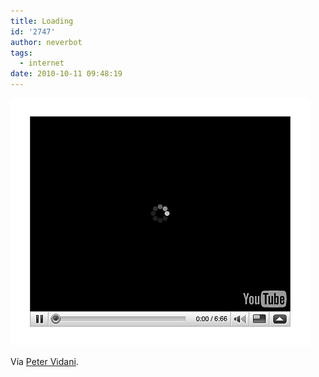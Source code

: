 ```yaml
---
title: Loading
id: '2747'
author: neverbot
tags:
  - internet
date: 2010-10-11 09:48:19
---
```


[![](./loading/youtube.gif "youtube")](./loading/youtube.gif)

Vía [Peter Vidani](http://blog.petervidani.com/post/746317932/via-krislane).

